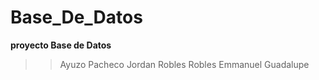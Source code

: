 # Base_De_Datos
**proyecto Base de Datos**


>>Ayuzo Pacheco Jordan
>>Robles Robles Emmanuel Guadalupe
